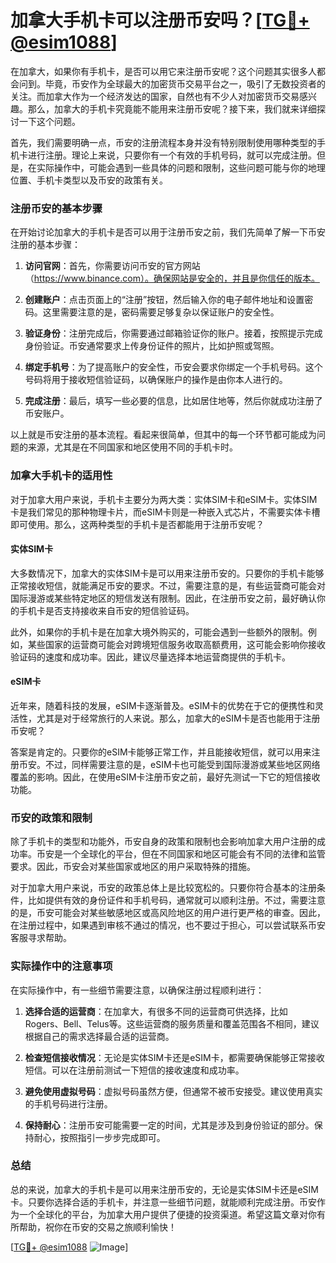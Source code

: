 # 加拿大手机卡可以注册币安吗？[[TG💪+ @esim1088](https://t.me/s/esim1088)]

在加拿大，如果你有手机卡，是否可以用它来注册币安呢？这个问题其实很多人都会问到。毕竟，币安作为全球最大的加密货币交易平台之一，吸引了无数投资者的关注。而加拿大作为一个经济发达的国家，自然也有不少人对加密货币交易感兴趣。那么，加拿大的手机卡究竟能不能用来注册币安呢？接下来，我们就来详细探讨一下这个问题。

首先，我们需要明确一点，币安的注册流程本身并没有特别限制使用哪种类型的手机卡进行注册。理论上来说，只要你有一个有效的手机号码，就可以完成注册。但是，在实际操作中，可能会遇到一些具体的问题和限制，这些问题可能与你的地理位置、手机卡类型以及币安的政策有关。

### 注册币安的基本步骤

在开始讨论加拿大的手机卡是否可以用于注册币安之前，我们先简单了解一下币安注册的基本步骤：

1. **访问官网**：首先，你需要访问币安的官方网站（https://www.binance.com）。确保网站是安全的，并且是你信任的版本。

2. **创建账户**：点击页面上的“注册”按钮，然后输入你的电子邮件地址和设置密码。这里需要注意的是，密码需要足够复杂以保证账户的安全性。

3. **验证身份**：注册完成后，你需要通过邮箱验证你的账户。接着，按照提示完成身份验证。币安通常要求上传身份证件的照片，比如护照或驾照。

4. **绑定手机号**：为了提高账户的安全性，币安会要求你绑定一个手机号码。这个号码将用于接收短信验证码，以确保账户的操作是由你本人进行的。

5. **完成注册**：最后，填写一些必要的信息，比如居住地等，然后你就成功注册了币安账户。

以上就是币安注册的基本流程。看起来很简单，但其中的每一个环节都可能成为问题的来源，尤其是在不同国家和地区使用不同的手机卡时。

### 加拿大手机卡的适用性

对于加拿大用户来说，手机卡主要分为两大类：实体SIM卡和eSIM卡。实体SIM卡是我们常见的那种物理卡片，而eSIM卡则是一种嵌入式芯片，不需要实体卡槽即可使用。那么，这两种类型的手机卡是否都能用于注册币安呢？

#### 实体SIM卡

大多数情况下，加拿大的实体SIM卡是可以用来注册币安的。只要你的手机卡能够正常接收短信，就能满足币安的要求。不过，需要注意的是，有些运营商可能会对国际漫游或某些特定地区的短信发送有限制。因此，在注册币安之前，最好确认你的手机卡是否支持接收来自币安的短信验证码。

此外，如果你的手机卡是在加拿大境外购买的，可能会遇到一些额外的限制。例如，某些国家的运营商可能会对跨境短信服务收取高额费用，这可能会影响你接收验证码的速度和成功率。因此，建议尽量选择本地运营商提供的手机卡。

#### eSIM卡

近年来，随着科技的发展，eSIM卡逐渐普及。eSIM卡的优势在于它的便携性和灵活性，尤其是对于经常旅行的人来说。那么，加拿大的eSIM卡是否也能用于注册币安呢？

答案是肯定的。只要你的eSIM卡能够正常工作，并且能接收短信，就可以用来注册币安。不过，同样需要注意的是，eSIM卡也可能受到国际漫游或某些地区网络覆盖的影响。因此，在使用eSIM卡注册币安之前，最好先测试一下它的短信接收功能。

### 币安的政策和限制

除了手机卡的类型和功能外，币安自身的政策和限制也会影响加拿大用户注册的成功率。币安是一个全球化的平台，但在不同国家和地区可能会有不同的法律和监管要求。因此，币安会对某些国家或地区的用户采取特殊的措施。

对于加拿大用户来说，币安的政策总体上是比较宽松的。只要你符合基本的注册条件，比如提供有效的身份证件和手机号码，通常就可以顺利注册。不过，需要注意的是，币安可能会对某些敏感地区或高风险地区的用户进行更严格的审查。因此，在注册过程中，如果遇到审核不通过的情况，也不要过于担心，可以尝试联系币安客服寻求帮助。

### 实际操作中的注意事项

在实际操作中，有一些细节需要注意，以确保注册过程顺利进行：

1. **选择合适的运营商**：在加拿大，有很多不同的运营商可供选择，比如Rogers、Bell、Telus等。这些运营商的服务质量和覆盖范围各不相同，建议根据自己的需求选择最合适的运营商。

2. **检查短信接收情况**：无论是实体SIM卡还是eSIM卡，都需要确保能够正常接收短信。可以在注册前测试一下短信的接收速度和成功率。

3. **避免使用虚拟号码**：虚拟号码虽然方便，但通常不被币安接受。建议使用真实的手机号码进行注册。

4. **保持耐心**：注册币安可能需要一定的时间，尤其是涉及到身份验证的部分。保持耐心，按照指引一步步完成即可。

### 总结

总的来说，加拿大的手机卡是可以用来注册币安的，无论是实体SIM卡还是eSIM卡。只要你选择合适的手机卡，并注意一些细节问题，就能顺利完成注册。币安作为一个全球化的平台，为加拿大用户提供了便捷的投资渠道。希望这篇文章对你有所帮助，祝你在币安的交易之旅顺利愉快！

[[TG💪+ @esim1088](https://t.me/s/esim1088) ![Image](https://i.postimg.cc/4NQfJmqS/Snipaste-2025-05-13-00-14-12.png)]